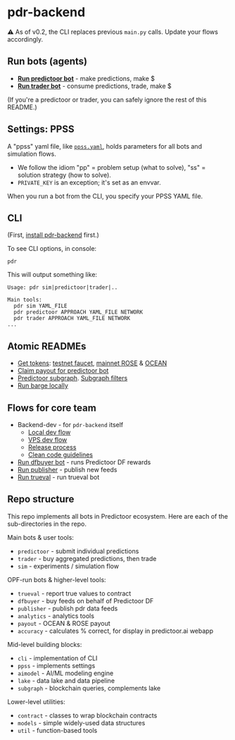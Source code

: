 <!--
Copyright 2023 Ocean Protocol Foundation
SPDX-License-Identifier: Apache-2.0
-->

# pdr-backend

⚠️ As of v0.2, the CLI replaces previous `main.py` calls. Update your flows accordingly.

## Run bots (agents)

- **[Run predictoor bot](READMEs/predictoor.md)** - make predictions, make $
- **[Run trader bot](READMEs/trader.md)** - consume predictions, trade, make $


(If you're a predictoor or trader, you can safely ignore the rest of this README.)

## Settings: PPSS

A "ppss" yaml file, like [`ppss.yaml`](ppss.yaml), holds parameters for all bots and simulation flows.
- We follow the idiom "pp" = problem setup (what to solve), "ss" = solution strategy (how to solve).
- `PRIVATE_KEY` is an exception; it's set as an envvar.

When you run a bot from the CLI, you specify your PPSS YAML file.

## CLI

(First, [install pdr-backend](READMEs/predictoor.md#install-pdr-backend-repo) first.)

To see CLI options, in console:
```console
pdr
```

This will output something like:
```text
Usage: pdr sim|predictoor|trader|..

Main tools:
  pdr sim YAML_FILE
  pdr predictoor APPROACH YAML_FILE NETWORK
  pdr trader APPROACH YAML_FILE NETWORK
...
```

## Atomic READMEs

- [Get tokens](READMEs/get-tokens.md): [testnet faucet](READMEs/testnet-faucet.md), [mainnet ROSE](READMEs/get-rose-on-sapphire.md) & [OCEAN](READMEs/get-ocean-on-sapphire.md)
- [Claim payout for predictoor bot](READMEs/payout.md)
- [Predictoor subgraph](READMEs/subgraph.md). [Subgraph filters](READMEs/filters.md)
- [Run barge locally](READMEs/barge.md)

## Flows for core team

- Backend-dev - for `pdr-backend` itself
  - [Local dev flow](READMEs/dev.md)
  - [VPS dev flow](READMEs/vps.md)
  - [Release process](READMEs/release-process.md)
  - [Clean code guidelines](READMEs/clean-code.md)
- [Run dfbuyer bot](READMEs/dfbuyer.md) - runs Predictoor DF rewards
- [Run publisher](READMEs/publisher.md) - publish new feeds
- [Run trueval](READMEs/trueval.md) - run trueval bot

## Repo structure

This repo implements all bots in Predictoor ecosystem. Here are each of the sub-directories in the repo.

Main bots & user tools:
- `predictoor` - submit individual predictions
- `trader` - buy aggregated predictions, then trade
- `sim` - experiments / simulation flow

OPF-run bots & higher-level tools:
- `trueval` - report true values to contract
- `dfbuyer` - buy feeds on behalf of Predictoor DF
- `publisher` - publish pdr data feeds
- `analytics` - analytics tools
- `payout` - OCEAN & ROSE payout
- `accuracy` - calculates % correct, for display in predictoor.ai webapp

Mid-level building blocks:
- `cli` - implementation of CLI
- `ppss` - implements settings
- `aimodel` - AI/ML modeling engine
- `lake` - data lake and data pipeline
- `subgraph` - blockchain queries, complements lake

Lower-level utilities:
- `contract` - classes to wrap blockchain contracts
- `models` - simple widely-used data structures
- `util` - function-based tools

